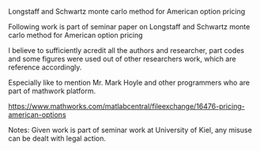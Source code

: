 Longstaff and Schwartz monte carlo method for American option pricing

Following work is part of seminar paper on Longstaff and Schwartz monte carlo method for American option pricing

I believe to sufficiently acredit all the authors and researcher, part codes and some figures were used out of other researchers work,
which are reference accordingly.

Especially like to mention Mr. Mark Hoyle and other programmers who are part of mathwork platform.

https://www.mathworks.com/matlabcentral/fileexchange/16476-pricing-american-options

Notes: Given work is part of seminar work at University of Kiel, any misuse can be dealt with legal action.
